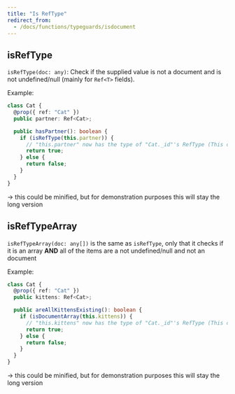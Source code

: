 ```yaml
---
title: "Is RefType"
redirect_from:
  - /docs/functions/typeguards/isdocument
---
```


## isRefType

`isRefType(doc: any)`: Check if the supplied value is not a document and is not undefined/null (mainly for `Ref<T>` fields).

Example:

```ts
class Cat {
  @prop({ ref: "Cat" })
  public partner: Ref<Cat>;

  public hasPartner(): boolean {
    if (isRefType(this.partner)) {
      // "this.partner" now has the type of "Cat._id"'s RefType (This case ObjectId)
      return true;
    } else {
      return false;
    }
  }
}
```

-> this could be minified, but for demonstration purposes this will stay the long version

## isRefTypeArray

`isRefTypeArray(doc: any[])` is the same as `isRefType`, only that it checks if it is an array **AND** all of the items are a not undefined/null and not an document

Example:

```ts
class Cat {
  @prop({ ref: "Cat" })
  public kittens: Ref<Cat>;

  public areAllKittensExisting(): boolean {
    if (isDocumentArray(this.kittens)) {
      // "this.kittens" now has the type of "Cat._id"'s RefType (This case ObjectId)
      return true;
    } else {
      return false;
    }
  }
}
```

-> this could be minified, but for demonstration purposes this will stay the long version
